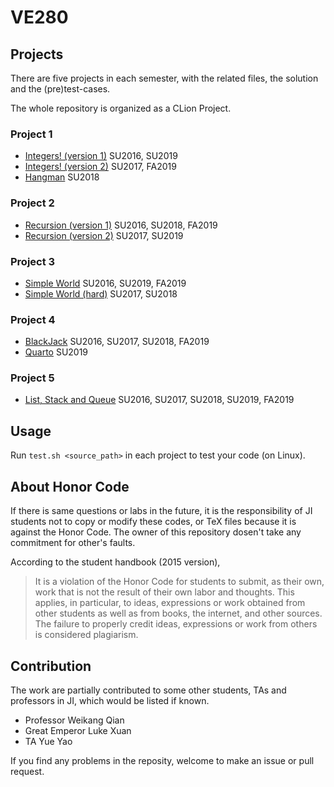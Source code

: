 # VE280

## Projects

There are five projects in each semester, with the related files, the solution and the (pre)test-cases.

The whole repository is organized as a CLion Project.

### Project 1

+ [Integers! (version 1)](projects/p1/integers-v1) SU2016, SU2019
+ [Integers! (version 2)](projects/p1/integers-v2) SU2017, FA2019
+ [Hangman](projects/p1/hangman) SU2018

### Project 2

+ [Recursion (version 1)](projects/p2/recursion-v1) SU2016, SU2018, FA2019
+ [Recursion (version 2)](projects/p3/recursion-v2) SU2017, SU2019

### Project 3

+ [Simple World](projects/p3/simple-world) SU2016, SU2019, FA2019
+ [Simple World (hard)](projects/p3/hard-world) SU2017, SU2018

### Project 4

+ [BlackJack](projects/p4/blackjack) SU2016, SU2017, SU2018, FA2019
+ [Quarto](projects/p4/quarto) SU2019

### Project 5

+ [List, Stack and Queue](projects/p5/containers) SU2016, SU2017, SU2018, SU2019, FA2019

## Usage

Run `test.sh <source_path>` in each project to test your code (on Linux).

## About Honor Code

If there is same questions or labs in the future, it is the responsibility of JI students not to copy or modify these codes, 
or TeX files because it is against the Honor Code. The owner of this repository dosen't take any commitment for other's faults.

According to the student handbook (2015 version),
> It is a violation of the Honor Code for students to submit, as their own, work that is not the result of their own
labor and thoughts. This applies, in particular, to ideas, expressions or work obtained from other students as well
as from books, the internet, and other sources. The failure to properly credit ideas, expressions or work from
others is considered plagiarism.

## Contribution

The work are partially contributed to some other students, TAs and professors in JI, which would be listed if known.

+ Professor Weikang Qian
+ Great Emperor Luke Xuan
+ TA Yue Yao

If you find any problems in the reposity, welcome to make an issue or pull request.
